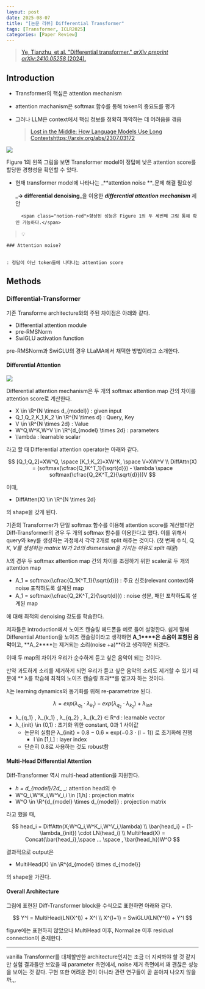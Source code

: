 ```yaml
---
layout: post
date: 2025-08-07
title: "[논문 리뷰] Differential Transformer"
tags: [Transformer, ICLR2025]
categories: [Paper Review]
---
```


> [Ye, Tianzhu, et al. "Differential transformer." ](https://arxiv.org/abs/2410.05258)[_arXiv preprint arXiv:2410.05258_](https://arxiv.org/abs/2410.05258)[ (2024).](https://arxiv.org/abs/2410.05258)



## Introduction

- Transformer의 핵심은 attention mechanism
- attention machanism은 softmax 함수를 통해 token의 중요도를 평가
- 그러나 LLM은 context에서 핵심 정보를 정확히 파악하는 데 어려움을 겪음

	> [Lost in the Middle: How Language Models Use Long Contextshttps://arxiv.org/abs/2307.03172](https://arxiv.org/abs/2307.03172)


![](https://prod-files-secure.s3.us-west-2.amazonaws.com/542b861c-36a8-4051-84e5-8804b6728dba/9083ea56-691a-4752-ae26-47f403431ac8/image.png?X-Amz-Algorithm=AWS4-HMAC-SHA256&X-Amz-Content-Sha256=UNSIGNED-PAYLOAD&X-Amz-Credential=ASIAZI2LB466VMLLTSBN%2F20250827%2Fus-west-2%2Fs3%2Faws4_request&X-Amz-Date=20250827T190058Z&X-Amz-Expires=3600&X-Amz-Security-Token=IQoJb3JpZ2luX2VjEDsaCXVzLXdlc3QtMiJHMEUCIQC5efQNes4wsDuR46mG%2FlcxTkV8LUefT87eemgCDNulHgIgDzkvK8R1a04NLir8CZtRkzXkPcraUW1Q17d42QJLhNsqiAQIlP%2F%2F%2F%2F%2F%2F%2F%2F%2F%2FARAAGgw2Mzc0MjMxODM4MDUiDDPM8uVxHbPzsW51VyrcA1cewov3wgb%2BTFpxjCgkdWLAkpWhbZWJYIBV2LMVIXsVwlZapZ0li9q84dlZ%2B4k%2Bp9dZDVKjo%2FHnsKGRjBPRd8D3OjUcql1a6RgJz7rarpVQTl%2FuGofsu7N6Ia2pEOHTApUzBRQcO4c%2B%2FsCoFUsGaPTQANJ8hYk%2Fd6QPfq0z7gUu05Wvr7JzjwF9rhisY7BcgV%2BMuO656w4n2NdUTsv59jRwGp3MP8n%2FfqlMwjTQM7%2B%2F1uSxaU1lP8XEONHBLvOAfo9zsE1tn8scoqQeoZ7moE4zMTGtbaDYEaSeWCMnOndOsvT%2FU2hP6s6HXWrl1344Dtx%2BU%2FXIbJIIqKtGD8RWYH23NPlGdCboCcyBCPWhYxg%2FT6qNn9aH%2Bt76HfHPVvJOrgF66WTIwL6HvaUur5Ceg5aVWH7McKYprIPmcDshGhCOAptRHijh92sxJ%2F%2FpA7EZ7A99E3OGxsLHb4UC9pxa53Xkhe6jAqrTILh9M7b7Eqqyq2RC%2FvaPl%2Fj4et3Jj2uK8yR6hQAqPC2Yqpcsrw9VUufQ%2BhOWFcyNGTaNC1Q18o%2FnOZvPsefTbAGcwVUVMnT5%2FPF%2BiSs6kSyR5dNGJbCjwvOezi7OVrPomfr1nTvNR0SG3UKsg1J7zcd7Zcf7MPWevcUGOqUBBtSEa1ZDNoTQUfU4i%2Bf2VQFtU%2FDNNKdOeClX7hLbTaAsZkEaCpJeMe5idqJ3GyXN07rYlJeKELANI7nB335jTE%2B0GGXV7j7U6CLhv25WQRTTM53ScOxYv5Z3F2Itek7v0didPAZObuz5dnSWPNmMqC0H3csotuYKNt4iwBtRt%2F%2F%2FM7KZiCS%2FG4pFN1s0SZjlDJhmeCuEOVe3%2BfACdyjryiPaaJSQ&X-Amz-Signature=d123a02e17076abb4c5f4722f9131b779d61beb58653b3474cd7334e0c088fe7&X-Amz-SignedHeaders=host&x-amz-checksum-mode=ENABLED&x-id=GetObject)


Figure 1의 왼쪽 그림을 보면 Transformer model이 정답에 낮은 attention score를 할당한 경향성을 확인할 수 있다.

- 현재 transformer model에 나타나는 _**attention noise **_문제 해결 필요성

	_**→ differential denoising**_을 이용한 _**differential attention mechanism**_ 제안


		<span class="notion-red">향상된 성능은 Figure 1의 두 세번째 그림 통해 확인 가능하다.</span>


> 💡 


	### Attention noise?


	: 정답이 아닌 token들에 나타나는 attention score



## Methods



### Differential-Transformer


기존 Transforme architecture와의 주된 차이점은 아래와 같다.

- Differential attention module
- pre-RMSNorm
- SwiGLU activation function

pre-RMSNorm과 SwiGLU의 경우 LLaMA에서 채택한 방법이라고 소개한다.



#### Differential Attention


![](https://prod-files-secure.s3.us-west-2.amazonaws.com/542b861c-36a8-4051-84e5-8804b6728dba/116d70b2-1963-4810-9167-f4c7d8a06e8f/image.png?X-Amz-Algorithm=AWS4-HMAC-SHA256&X-Amz-Content-Sha256=UNSIGNED-PAYLOAD&X-Amz-Credential=ASIAZI2LB466VMLLTSBN%2F20250827%2Fus-west-2%2Fs3%2Faws4_request&X-Amz-Date=20250827T190058Z&X-Amz-Expires=3600&X-Amz-Security-Token=IQoJb3JpZ2luX2VjEDsaCXVzLXdlc3QtMiJHMEUCIQC5efQNes4wsDuR46mG%2FlcxTkV8LUefT87eemgCDNulHgIgDzkvK8R1a04NLir8CZtRkzXkPcraUW1Q17d42QJLhNsqiAQIlP%2F%2F%2F%2F%2F%2F%2F%2F%2F%2FARAAGgw2Mzc0MjMxODM4MDUiDDPM8uVxHbPzsW51VyrcA1cewov3wgb%2BTFpxjCgkdWLAkpWhbZWJYIBV2LMVIXsVwlZapZ0li9q84dlZ%2B4k%2Bp9dZDVKjo%2FHnsKGRjBPRd8D3OjUcql1a6RgJz7rarpVQTl%2FuGofsu7N6Ia2pEOHTApUzBRQcO4c%2B%2FsCoFUsGaPTQANJ8hYk%2Fd6QPfq0z7gUu05Wvr7JzjwF9rhisY7BcgV%2BMuO656w4n2NdUTsv59jRwGp3MP8n%2FfqlMwjTQM7%2B%2F1uSxaU1lP8XEONHBLvOAfo9zsE1tn8scoqQeoZ7moE4zMTGtbaDYEaSeWCMnOndOsvT%2FU2hP6s6HXWrl1344Dtx%2BU%2FXIbJIIqKtGD8RWYH23NPlGdCboCcyBCPWhYxg%2FT6qNn9aH%2Bt76HfHPVvJOrgF66WTIwL6HvaUur5Ceg5aVWH7McKYprIPmcDshGhCOAptRHijh92sxJ%2F%2FpA7EZ7A99E3OGxsLHb4UC9pxa53Xkhe6jAqrTILh9M7b7Eqqyq2RC%2FvaPl%2Fj4et3Jj2uK8yR6hQAqPC2Yqpcsrw9VUufQ%2BhOWFcyNGTaNC1Q18o%2FnOZvPsefTbAGcwVUVMnT5%2FPF%2BiSs6kSyR5dNGJbCjwvOezi7OVrPomfr1nTvNR0SG3UKsg1J7zcd7Zcf7MPWevcUGOqUBBtSEa1ZDNoTQUfU4i%2Bf2VQFtU%2FDNNKdOeClX7hLbTaAsZkEaCpJeMe5idqJ3GyXN07rYlJeKELANI7nB335jTE%2B0GGXV7j7U6CLhv25WQRTTM53ScOxYv5Z3F2Itek7v0didPAZObuz5dnSWPNmMqC0H3csotuYKNt4iwBtRt%2F%2F%2FM7KZiCS%2FG4pFN1s0SZjlDJhmeCuEOVe3%2BfACdyjryiPaaJSQ&X-Amz-Signature=97bc05c9cf67142db8d55a6782e89c2ad51f1c778cb2b7d9b5dfaa09e65786f4&X-Amz-SignedHeaders=host&x-amz-checksum-mode=ENABLED&x-id=GetObject)


Differential attention mechanism은 두 개의 softmax attention map 간의 차이를 attention score로 계산한다.

- X \in \R^{N \times d\_{model}} : given input
- Q\_1,Q\_2,K\_1,K\_2 \in \R^{N \times d} : Query, Key
- V \in \R^{N \times 2d} : Value
- W^Q,W^K,W^V \in \R^{d\_{model} \times 2d} : parameters
- \lambda : learnable scalar

라고 할 때 Differential attention operator는 아래와 같다.


$$
[Q_1;Q_2]=XW^Q, \space [K_1;K_2]=XW^K, \space V=XW^V \\
DiffAttn(X) = (softmax(\cfrac{Q_1K^T_1}{\sqrt{d}}) - \lambda \space softmax(\cfrac{Q_2K^T_2}{\sqrt{d}}))V
$$


이때,

- DiffAtten(X) \in \R^{N \times 2d}

의 shape을 갖게 된다.


기존의 Transformer가 단일 softmax 함수를 이용해 attention score를 계산했다면 Diff-Transformer의 경우 두 개의 softmax 함수를 이용한다고 했다. 이를 위해서 query와 key를 생성하는 과정에서 각각 2개로 split 해주는 것이다. <span class="notion-red">(첫 번째 수식, </span><span class="notion-red">_Q, K, V를 생성하는 matrix W가 2d의 dismension을 가지는 이유도 split 때문_</span><span class="notion-red">)</span>


 λ의 경우 두 softmax attention map 간의 차이를 조정하기 위한 scaler로 두 개의 attention map

- A\_1 = softmax(\cfrac{Q\_1K^T\_1}{\sqrt{d}}) : 주요 신호(relevant context)와 noise 포착하도록 설계된 map
- A\_1 = softmax(\cfrac{Q\_2K^T\_2}{\sqrt{d}}) : noise 성분, 패턴 포착하도록 설계된 map 

에 대해 최적의 denoising 강도를 학습한다.


저자들은 introduction에서 노이즈 캔슬링 헤드폰을 예로 들어 설명한다. 쉽게 말해 Differential Attention을 노이즈 캔슬링이라고 생각하면 **A\_1****은 소음이 포함된 음악**이고, **A\_2****는 제거되는 소리(noise +a)**라고 생각하면 되겠다. 


이때 두 map의 차이가 우리가 순수하게 듣고 싶은 음악이 되는 것이다. 


만약 과도하게 소리를 제거하게 되면 우리가 듣고 싶은 음악의 소리도 제거할 수 있기 때문에 ** λ를 학습해 최적의 노이즈 캔슬링 효과**를 얻고자 하는 것이다.


λ는 learning dynamics와 동기화를 위해 re-parametrize 된다.


$$
\lambda = exp(\lambda_{q_1} \cdot \lambda_{k_1}) - exp(\lambda_{q_2} \cdot \lambda_{k_2}) + \lambda_{init}
$$

- λ\_{q\_1} , λ\_{k\_1} , λ\_{q\_2} , λ\_{k\_2} ∈ R^d : learnable vector
- λ\_{init} \in (0,1) : 초기화 위한 constant, 0과 1 사이값
	- 논문의 실험은 λ\_{init} = 0.8 − 0.6 × exp(−0.3 · (l − 1)) 로 초기화해 진행
		- l \in [1,L] : layer index
	- 단순히 0.8로 사용하는 것도 robust함


#### **Multi-Head Differential Attention**


Diff-Transformer 역시 multi-head attention을 지원한다.

- _h = d\_{model}/2d__ _: attention head의 수
- W^Q\_i,W^K\_i,W^V\_i,i \in [1,h] : projection matrix
- W^O \in \R^{d\_{model} \times d\_{model}} : projection matrix

라고 했을 때,


$$
head_i = DiffAttn(X;W^Q_i,W^K_i,W^V_i,\lambda) \\
\bar{head_i} = (1-\lambda_{init}) \cdot LN(head_i) \\
MultiHead(X) = Concat(\bar{head_i},\space ... \space , \bar{head_h})W^O
$$


결과적으로 output은

- MultiHead(X) \in \R^{d\_{model} \times d\_{model}}

의 shape을 가진다.



#### Overall Architecture


그림에 표현된 Diff-Transformer block을 수식으로 표현하면 아래와 같다.


$$
Y^l = MultiHead(LN(X^l)) + X^l \\
X^{l+1} = SwiGLU(LN(Y^l)) + Y^l
$$


figure에는 표현하지 않았으나 MultiHead 이후, Normalize 이후 residual connection이 존재한다.


---


vanilla Transformer를 대체할만한 architecture인지는 조금 더 지켜봐야 할 것 같지만 실험 결과들만 보았을 때 parameter 측면에서, noise 제거 측면에서 꽤 괜찮은 성능을 보이는 것 같다. 구현 또한 어려운 편이 아니라 관련 연구들이 곧 쏟아져 나오지 않을까,,,

